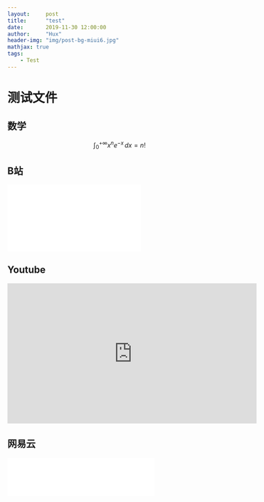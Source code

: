 ```yaml
---
layout:     post
title:      "test"
date:       2019-11-30 12:00:00
author:     "Hux"
header-img: "img/post-bg-miui6.jpg"
mathjax: true
tags:
    - Test
---
```


# 测试文件  
## 数学

$$ \int_0^{+\infty} x^n e^{-x} \,dx = n! $$

## B站  

<iframe src="//player.bilibili.com/player.html?aid=21061574&cid=34548366&page=1" scrolling="no" border="0" frameborder="no" framespacing="0" allowfullscreen="true"> </iframe>  

## Youtube  

<iframe width="560" height="315" src="https://www.youtube.com/embed/tlzJ_ZSkhC0" frameborder="0" allow="accelerometer; autoplay; encrypted-media; gyroscope; picture-in-picture" allowfullscreen></iframe>  

## 网易云  

<iframe frameborder="no" border="0" marginwidth="0" marginheight="0" width="330" height="86" src="//music.163.com/outchain/player?type=2&id=426027475&auto=0&height=66"></iframe>  
